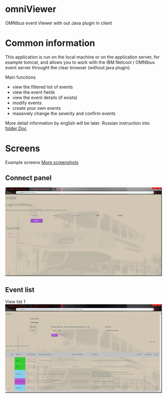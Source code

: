 # omniViewer
OMNIbus event Viewer with out Java plugin in client

# Common information

This application is run on the local machine or on the application server,
for example tomcat, and allows you to work with the IBM Netcool / OMNIbus
event server throught the clear browser (without java plugin).

Main functions

- view the filtered list of events
- view the event fields
- view the event details (if exists)
- modify events
- create your own events
- massively change the severity and confirm events

More detail information by english will be later.
Russian instruction into [folder Doc](omniViewerCommon/Doc/README.md)

# Screens

Example screens
[More screenshots](omniViewerCommon/screenshots/)

## Connect panel
![Connect](omniViewerCommon/screenshots/login.PNG "Login")

## Event list

View list 1
![Event list](omniViewerCommon/screenshots/view-1.PNG "Event list")

